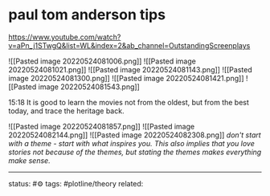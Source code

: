 # paul tom anderson tips
https://www.youtube.com/watch?v=aPn_j1STwgQ&list=WL&index=2&ab_channel=OutstandingScreenplays

![[Pasted image 20220524081006.png]]
![[Pasted image 20220524081021.png]]
![[Pasted image 20220524081143.png]]
![[Pasted image 20220524081300.png]]
![[Pasted image 20220524081421.png]]
![[Pasted image 20220524081543.png]]


15:18 
It is good to learn the movies not from the oldest, but from the best today, and trace the heritage back.

![[Pasted image 20220524081857.png]]
![[Pasted image 20220524082144.png]]
![[Pasted image 20220524082308.png]]
*don't start with a theme - start with what inspires you. This also implies that you love stories not because of the themes, but stating the themes makes everything make sense.*


---
status: #⚙️ 
tags: #plotline/theory 
related: 